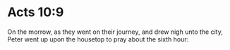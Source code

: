 # Acts 10:9

On the morrow, as they went on their journey, and drew nigh unto the city, Peter went up upon the housetop to pray about the sixth hour: